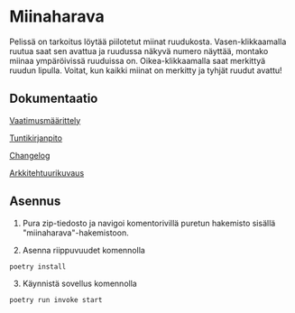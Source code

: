 # Miinaharava

Pelissä on tarkoitus löytää piilotetut miinat ruudukosta. Vasen-klikkaamalla ruutua saat sen avattua ja ruudussa näkyvä numero näyttää, montako miinaa ympäröivissä ruuduissa on. Oikea-klikkaamalla saat merkittyä ruudun lipulla. Voitat, kun kaikki miinat on merkitty ja tyhjät ruudut avattu!

## Dokumentaatio
[Vaatimusmäärittely](https://github.com/mizhonka/ot-harjoitustyo/blob/main/dokumentaatio/vaatimusmaarittely.md)

[Tuntikirjanpito](https://github.com/mizhonka/ot-harjoitustyo/blob/main/dokumentaatio/tuntikirjanpito.md)

[Changelog](https://github.com/mizhonka/ot-harjoitustyo/blob/main/dokumentaatio/changelog.md)

[Arkkitehtuurikuvaus](https://github.com/mizhonka/ot-harjoitustyo/blob/main/dokumentaatio/arkkitehtuuri.md)

## Asennus

1. Pura zip-tiedosto ja navigoi komentorivillä puretun hakemisto sisällä "miinaharava"-hakemistoon.

2. Asenna riippuvuudet komennolla
```
poetry install
```

3. Käynnistä sovellus komennolla
```
poetry run invoke start
```
